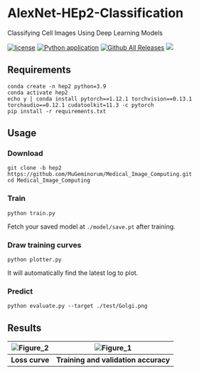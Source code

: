 # AlexNet-HEp2-Classification

Classifying Cell Images Using Deep Learning Models

[![license](https://img.shields.io/github/license/MuGeminorum/Medical_Image_Computing.svg)](https://github.com/MuGeminorum/Medical_Image_Computing/blob/master/LICENSE)
[![Python application](https://github.com/MuGeminorum/Medical_Image_Computing/workflows/Python%20application/badge.svg)](https://github.com/MuGeminorum/Medical_Image_Computing/actions)
[![Github All Releases](https://img.shields.io/github/downloads-pre/MuGeminorum/Medical_Image_Computing/v1.2/total)](https://github.com/MuGeminorum/Medical_Image_Computing/releases/tag/v1.2)
[![](https://img.shields.io/badge/wiki-HEp2-3572a5.svg)](https://github.com/MuGeminorum/Medical_Image_Computing/wiki/Chapter-III-%E2%80%90-Classifying-Cell-Images-Using-Deep-Learning-Models)

## Requirements
```
conda create -n hep2 python=3.9
conda activate hep2
echo y | conda install pytorch==1.12.1 torchvision==0.13.1 torchaudio==0.12.1 cudatoolkit=11.3 -c pytorch
pip install -r requirements.txt
```

## Usage
### Download
```
git clone -b hep2 https://github.com/MuGeminorum/Medical_Image_Computing.git
cd Medical_Image_Computing
```

### Train
```
python train.py
```
Fetch your saved model at `./model/save.pt` after training.

### Draw training curves
```
python plotter.py
```
It will automatically find the latest log to plot.

### Predict
```
python evaluate.py --target ./test/Golgi.png
```

## Results
| ![Figure_2](https://github.com/MuGeminorum/AlexNet-HEp2-Classification/assets/20459298/5355ea0d-58c2-46d5-9aa6-88d07b237ba9) | ![Figure_1](https://github.com/MuGeminorum/AlexNet-HEp2-Classification/assets/20459298/f8f14be5-a6db-494c-b11a-36b1a3b36a26) |
| :--------------------------------------------------------------------------------------------------------------------------: | :--------------------------------------------------------------------------------------------------------------------------: |
|                                                        **Loss curve**                                                        |                                             **Training and validation accuracy**                                             |
